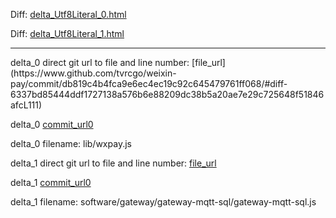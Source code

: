 Diff: [delta_Utf8Literal_0.html](./delta_Utf8Literal_0.html)

Diff: [delta_Utf8Literal_1.html](./delta_Utf8Literal_1.html)

<hr>
delta_0 direct git url to file and line number: [file_url](https://www.github.com/tvrcgo/weixin-pay/commit/db819c4b4fca9e6ec4ec19c92c645479761ff068/#diff-6337bd85444ddf1727138a576b6e88209dc38b5a20ae7e29c725648f51846afcL111)

delta_0 [commit_url0](https://www.github.com/tvrcgo/weixin-pay/commit/db819c4b4fca9e6ec4ec19c92c645479761ff068)

delta_0 filename: lib/wxpay.js



delta_1 direct git url to file and line number: [file_url](https://www.github.com/lab11/powerblade/commit/986da04c83656c63b1d8f957e00205b79edc620a/#diff-6282abcaa4ef64e0d85ad9a3793de1daed29ca4256790db78381bfd42e9529c5L43)

delta_1 [commit_url0](https://www.github.com/lab11/powerblade/commit/986da04c83656c63b1d8f957e00205b79edc620a)

delta_1 filename: software/gateway/gateway-mqtt-sql/gateway-mqtt-sql.js



